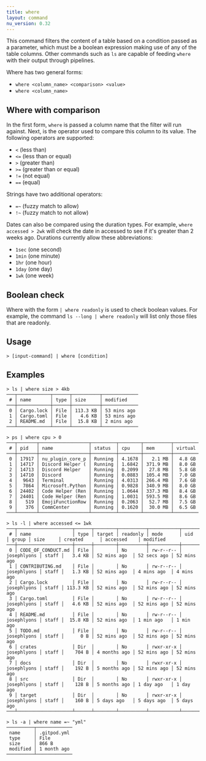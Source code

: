 ```yaml
---
title: where
layout: command
nu_version: 0.32
---
```


This command filters the content of a table based on a condition passed as a parameter, which must be a boolean expression making use of any of the table columns. Other commands such as `ls` are capable of feeding `where` with their output through pipelines.

Where has two general forms:

- `where <column_name> <comparison> <value>`
- `where <column_name>`

## Where with comparison

In the first form, `where` is passed a column name that the filter will run against. Next, is the operator used to compare this column to its value. The following operators are supported:

- `<` (less than)
- `<=` (less than or equal)
- `>` (greater than)
- `>=` (greater than or equal)
- `!=` (not equal)
- `==` (equal)

Strings have two additional operators:

- `=~` (fuzzy match to allow)
- `!~` (fuzzy match to not allow)

Dates can also be compared using the duration types. For example, `where accessed > 2wk` will check the date in accessed to see if it's greater than 2 weeks ago. Durations currently allow these abbreviations:

- `1sec` (one second)
- `1min` (one minute)
- `1hr` (one hour)
- `1day` (one day)
- `1wk` (one week)

## Boolean check

Where with the form `| where readonly` is used to check boolean values. For example, the command `ls --long | where readonly` will list only those files that are readonly.

## Usage

```shell
> [input-command] | where [condition]
```

## Examples

```shell
> ls | where size > 4kb
───┬────────────┬──────┬──────────┬─────────────
 # │ name       │ type │ size     │ modified
───┼────────────┼──────┼──────────┼─────────────
 0 │ Cargo.lock │ File │ 113.3 KB │ 53 mins ago
 1 │ Cargo.toml │ File │   4.6 KB │ 53 mins ago
 2 │ README.md  │ File │  15.8 KB │ 2 mins ago
───┴────────────┴──────┴──────────┴─────────────
```

```shell
> ps | where cpu > 0
───┬───────┬──────────────────┬─────────┬────────┬──────────┬─────────
 # │ pid   │ name             │ status  │ cpu    │ mem      │ virtual
───┼───────┼──────────────────┼─────────┼────────┼──────────┼─────────
 0 │ 17917 │ nu_plugin_core_p │ Running │ 4.1678 │   2.1 MB │  4.8 GB
 1 │ 14717 │ Discord Helper ( │ Running │ 1.6842 │ 371.9 MB │  8.0 GB
 2 │ 14713 │ Discord Helper   │ Running │ 0.2099 │  27.8 MB │  5.8 GB
 3 │ 14710 │ Discord          │ Running │ 0.0883 │ 105.4 MB │  7.0 GB
 4 │  9643 │ Terminal         │ Running │ 4.0313 │ 266.4 MB │  7.6 GB
 5 │  7864 │ Microsoft.Python │ Running │ 0.9828 │ 340.9 MB │  8.0 GB
 6 │ 24402 │ Code Helper (Ren │ Running │ 1.0644 │ 337.3 MB │  8.4 GB
 7 │ 24401 │ Code Helper (Ren │ Running │ 1.0031 │ 593.5 MB │  8.6 GB
 8 │   519 │ EmojiFunctionRow │ Running │ 0.2063 │  52.7 MB │  7.5 GB
 9 │   376 │ CommCenter       │ Running │ 0.1620 │  30.0 MB │  6.5 GB
───┴───────┴──────────────────┴─────────┴────────┴──────────┴─────────

```

```shell
> ls -l | where accessed <= 1wk
───┬────────────────────┬──────┬────────┬──────────┬───────────┬─────────────┬───────┬──────────┬──────────────┬─────────────┬─────────────
 # │ name               │ type │ target │ readonly │ mode      │ uid         │ group │ size     │ created      │ accessed    │ modified
───┼────────────────────┼──────┼────────┼──────────┼───────────┼─────────────┼───────┼──────────┼──────────────┼─────────────┼─────────────
 0 │ CODE_OF_CONDUCT.md │ File │        │ No       │ rw-r--r-- │ josephlyons │ staff │   3.4 KB │ 52 mins ago  │ 52 secs ago │ 52 mins ago
 1 │ CONTRIBUTING.md    │ File │        │ No       │ rw-r--r-- │ josephlyons │ staff │   1.3 KB │ 52 mins ago  │ 4 mins ago  │ 4 mins ago
 2 │ Cargo.lock         │ File │        │ No       │ rw-r--r-- │ josephlyons │ staff │ 113.3 KB │ 52 mins ago  │ 52 mins ago │ 52 mins ago
 3 │ Cargo.toml         │ File │        │ No       │ rw-r--r-- │ josephlyons │ staff │   4.6 KB │ 52 mins ago  │ 52 mins ago │ 52 mins ago
 4 │ README.md          │ File │        │ No       │ rw-r--r-- │ josephlyons │ staff │  15.8 KB │ 52 mins ago  │ 1 min ago   │ 1 min ago
 5 │ TODO.md            │ File │        │ No       │ rw-r--r-- │ josephlyons │ staff │      0 B │ 52 mins ago  │ 52 mins ago │ 52 mins ago
 6 │ crates             │ Dir  │        │ No       │ rwxr-xr-x │ josephlyons │ staff │    704 B │ 4 months ago │ 52 mins ago │ 52 mins ago
 7 │ docs               │ Dir  │        │ No       │ rwxr-xr-x │ josephlyons │ staff │    192 B │ 5 months ago │ 52 mins ago │ 52 mins ago
 8 │ src                │ Dir  │        │ No       │ rwxr-xr-x │ josephlyons │ staff │    128 B │ 5 months ago │ 1 day ago   │ 1 day ago
 9 │ target             │ Dir  │        │ No       │ rwxr-xr-x │ josephlyons │ staff │    160 B │ 5 days ago   │ 5 days ago  │ 5 days ago
───┴────────────────────┴──────┴────────┴──────────┴───────────┴─────────────┴───────┴──────────┴──────────────┴─────────────┴─────────────
```

```shell
> ls -a | where name =~ "yml"
──────────┬─────────────
 name     │ .gitpod.yml
 type     │ File
 size     │ 866 B
 modified │ 1 month ago
──────────┴─────────────
```
